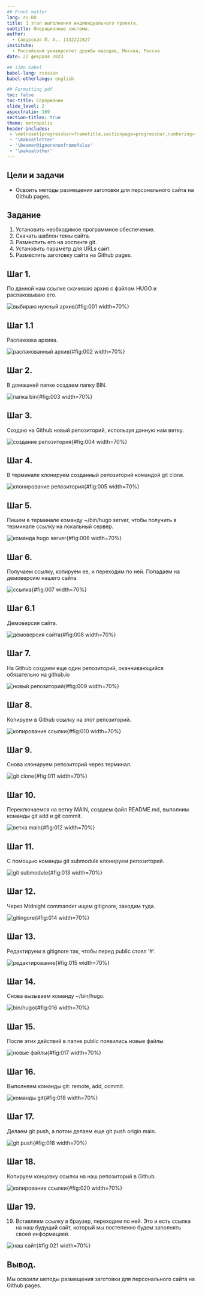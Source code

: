 ```yaml
---
## Front matter
lang: ru-RU
title: 1 этап выполнения индивидуального проекта.
subtitle: Операционные системы.
author:
  - Савурская П. А., 1132222827
institute:
  - Российский университет дружбы народов, Москва, Россия
date: 22 февраля 2023

## i18n babel
babel-lang: russian
babel-otherlangs: english

## Formatting pdf
toc: false
toc-title: Содержание
slide_level: 2
aspectratio: 169
section-titles: true
theme: metropolis
header-includes:
 - \metroset{progressbar=frametitle,sectionpage=progressbar,numbering=fraction}
 - '\makeatletter'
 - '\beamer@ignorenonframefalse'
 - '\makeatother'
---
```


## Цели и задачи

- Освоить методы размещения заготовки для персонального сайта на Github pages.

## Задание

1) Установить необходимое программное обеспечение.
2) Скачать шаблон темы сайта.
3) Разместить его на хостинге git.
4) Установить параметр для URLs сайт.
5) Разместить заготовку сайта на Github pages.

## Шаг 1.

По данной нам ссылке скачиваю архив с файлом HUGO и распаковываю его.

![выбираю нужный архив](image/1.jpg){#fig:001 width=70%}

## Шаг 1.1

Распаковка архива.

![распакованный архив](image/2.jpg){#fig:002 width=70%}

## Шаг 2.

В домашней папке создаем папку BIN.

![папка bin](image/3.jpg){#fig:003 width=70%}

## Шаг 3.

Создаю на Github новый репозиторий, используя данную нам ветку.

![создание репозитория](image/4.jpg){#fig:004 width=70%}

## Шаг 4.

В терминале клонируем созданный репозиторий командой git clone.

![клонирование репозитория](image/5.jpg){#fig:005 width=70%}

## Шаг 5.

Пишем в терминале команду ~/bin/hugo server, чтобы получить в терминале ссылку на локальный сервер.

![команда hugo server](image/6.jpg){#fig:006 width=70%}

## Шаг 6.

Получаем ссылку, копируем ее, и переходим по ней. Попадаем на демоверсию нашего сайта.

![ссылка](image/7.jpg){#fig:007 width=70%}

## Шаг 6.1

Демоверсия сайта.

![демоверсия сайта](image/8.jpg){#fig:008 width=70%}

## Шаг 7.

На Github создаем еще один репозиторий, оканчивающийся обязательно на github.io

![новый репозиторий](image/9.jpg){#fig:009 width=70%}

## Шаг 8.

Копируем в Github ссылку на этот репозиторий.

![копирование ссылки](image/10.jpg){#fig:010 width=70%}

## Шаг 9.

Снова клонируем репозиторий через терминал.

![git clone](image/11.jpg){#fig:011 width=70%}

## Шаг 10.

Переключаемся на ветку MAIN, создаем файл README.md, выполним команды git add и git commit.

![ветка main](image/12.jpg){#fig:012 width=70%}

## Шаг 11.

С помощью команды git submodule клонируем репозиторий.

![git submodule](image/13.jpg){#fig:013 width=70%}

## Шаг 12.

Через Midnight commander ищем gitignore, заходим туда.

![gitingore](image/14.jpg){#fig:014 width=70%}

## Шаг 13.

Редактируем в gitignore так, чтобы перед public стоял '#'.

![редактирование](image/15.jpg){#fig:015 width=70%}

## Шаг 14.

Снова вызываем команду ~/bin/hugo.

![bin/hugo](image/16.jpg){#fig:016 width=70%}

## Шаг 15.

После этих действий в папке public появились новые файлы.

![новые файлы](image/17.jpg){#fig:017 width=70%}

## Шаг 16.

Выполняем команды git: remote, add, commit.

![команды git](image/18.jpg){#fig:018 width=70%}

## Шаг 17.

Делаем git push, а потом делаем еще git push origin main.

![git push](image/19.jpg){#fig:018 width=70%}

## Шаг 18.

Копируем концовку ссылки на наш репозиторий в Github.

![копирование ссылки](image/20.jpg){#fig:020 width=70%}

## Шаг 19.

19) Вставляем ссылку в браузер, переходим по ней. Это и есть ссылка на наш будущий сайт, который мы постепенно будем заполнять своей информацией.

![наш сайт](image/21.jpg){#fig:021 width=70%}

## Вывод.

Мы освоили методы размещения заготовки для персонального сайта на Github pages.
